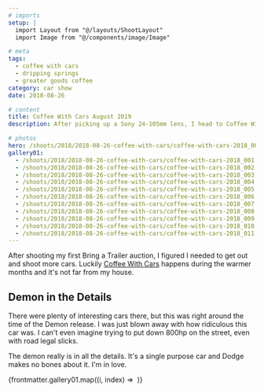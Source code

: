 ```yaml
---
# imports
setup: |
  import Layout from "@/layouts/ShootLayout"
  import Image from "@/components/image/Image"

# meta
tags:
  - coffee with cars
  - dripping springs
  - greater goods coffee
category: car show
date: 2018-08-26

# content
title: Coffee With Cars August 2019
description: After picking up a Sony 24-105mm lens, I head to Coffee With Cars.

# photos
hero: /shoots/2018/2018-08-26-coffee-with-cars/coffee-with-cars-2018_002.jpg
gallery01:
  - /shoots/2018/2018-08-26-coffee-with-cars/coffee-with-cars-2018_001.jpg
  - /shoots/2018/2018-08-26-coffee-with-cars/coffee-with-cars-2018_002.jpg
  - /shoots/2018/2018-08-26-coffee-with-cars/coffee-with-cars-2018_003.jpg
  - /shoots/2018/2018-08-26-coffee-with-cars/coffee-with-cars-2018_004.jpg
  - /shoots/2018/2018-08-26-coffee-with-cars/coffee-with-cars-2018_005.jpg
  - /shoots/2018/2018-08-26-coffee-with-cars/coffee-with-cars-2018_006.jpg
  - /shoots/2018/2018-08-26-coffee-with-cars/coffee-with-cars-2018_007.jpg
  - /shoots/2018/2018-08-26-coffee-with-cars/coffee-with-cars-2018_008.jpg
  - /shoots/2018/2018-08-26-coffee-with-cars/coffee-with-cars-2018_009.jpg
  - /shoots/2018/2018-08-26-coffee-with-cars/coffee-with-cars-2018_010.jpg
  - /shoots/2018/2018-08-26-coffee-with-cars/coffee-with-cars-2018_011.jpg
---
```


After shooting my first Bring a Trailer auction, I figured I needed to get out and shoot more cars. Luckily [Coffee With Cars](https://www.facebook.com/CoffeeWithCars/) happens during the warmer months and it's not far from my house.

## Demon in the Details

There were plenty of interesting cars there, but this was right around the time of the Demon release. I was just blown away with how ridiculous this car was. I can't even imagine trying to put down 800hp on the street, even with road legal slicks.

The demon really is in all the details. It's a single purpose car and Dodge makes no bones about it. I'm in love.

<div>
    {frontmatter.gallery01.map((i, index) =>
        <Image
            file={i}
            sizes="(min-width: 1024px) 800px, 100vw"
        />
    )}
</div>
